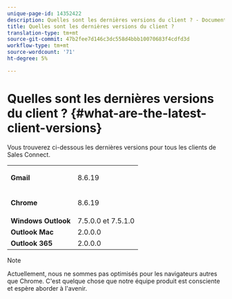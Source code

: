 ```yaml
---
unique-page-id: 14352422
description: Quelles sont les dernières versions du client ? - Documents marketing - Documentation du produit
title: Quelles sont les dernières versions du client ?
translation-type: tm+mt
source-git-commit: 47b2fee7d146c3dc558d4bbb10070683f4cdfd3d
workflow-type: tm+mt
source-wordcount: '71'
ht-degree: 5%

---
```



# Quelles sont les dernières versions du client ? {#what-are-the-latest-client-versions}

Vous trouverez ci-dessous les dernières versions pour tous les clients de Sales Connect.

<table> 
 <tbody> 
  <tr> 
   <td><strong>Gmail</strong></td> 
   <td><p>8.6.19</p></td> 
  </tr> 
  <tr> 
   <td><strong>Chrome</strong></td> 
   <td><p>8.6.19</p></td> 
  </tr> 
  <tr> 
   <td><strong>Windows Outlook</strong></td> 
   <td>7.5.0.0 et 7.5.1.0</td> 
  </tr> 
  <tr> 
   <td><strong>Outlook Mac</strong></td> 
   <td>2.0.0.0</td> 
  </tr> 
  <tr> 
   <td colspan="1"><strong>Outlook 365</strong></td> 
   <td colspan="1">2.0.0.0</td> 
  </tr> 
 </tbody> 
</table>

>[!NOTE]
>
>Actuellement, nous ne sommes pas optimisés pour les navigateurs autres que Chrome. C&#39;est quelque chose que notre équipe produit est consciente et espère aborder à l&#39;avenir.

